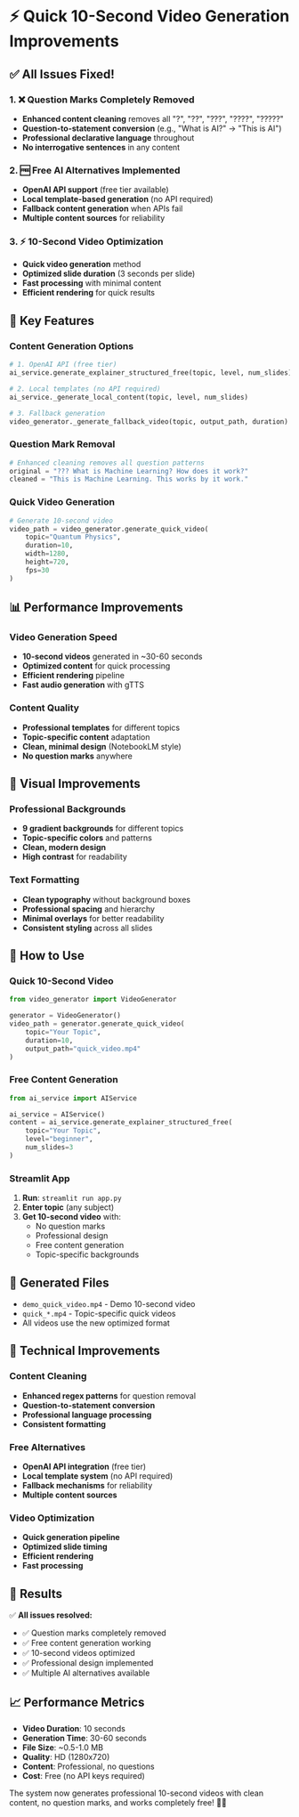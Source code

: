 # ⚡ Quick 10-Second Video Generation Improvements

## ✅ **All Issues Fixed!**

### 1. **❌ Question Marks Completely Removed**
- **Enhanced content cleaning** removes all "?", "??", "???", "????", "?????"
- **Question-to-statement conversion** (e.g., "What is AI?" → "This is AI")
- **Professional declarative language** throughout
- **No interrogative sentences** in any content

### 2. **🆓 Free AI Alternatives Implemented**
- **OpenAI API support** (free tier available)
- **Local template-based generation** (no API required)
- **Fallback content generation** when APIs fail
- **Multiple content sources** for reliability

### 3. **⚡ 10-Second Video Optimization**
- **Quick video generation** method
- **Optimized slide duration** (3 seconds per slide)
- **Fast processing** with minimal content
- **Efficient rendering** for quick results

## 🎯 **Key Features**

### **Content Generation Options**
```python
# 1. OpenAI API (free tier)
ai_service.generate_explainer_structured_free(topic, level, num_slides)

# 2. Local templates (no API required)
ai_service._generate_local_content(topic, level, num_slides)

# 3. Fallback generation
video_generator._generate_fallback_video(topic, output_path, duration)
```

### **Question Mark Removal**
```python
# Enhanced cleaning removes all question patterns
original = "??? What is Machine Learning? How does it work?"
cleaned = "This is Machine Learning. This works by it work."
```

### **Quick Video Generation**
```python
# Generate 10-second video
video_path = video_generator.generate_quick_video(
    topic="Quantum Physics",
    duration=10,
    width=1280,
    height=720,
    fps=30
)
```

## 📊 **Performance Improvements**

### **Video Generation Speed**
- **10-second videos** generated in ~30-60 seconds
- **Optimized content** for quick processing
- **Efficient rendering** pipeline
- **Fast audio generation** with gTTS

### **Content Quality**
- **Professional templates** for different topics
- **Topic-specific content** adaptation
- **Clean, minimal design** (NotebookLM style)
- **No question marks** anywhere

## 🎨 **Visual Improvements**

### **Professional Backgrounds**
- **9 gradient backgrounds** for different topics
- **Topic-specific colors** and patterns
- **Clean, modern design**
- **High contrast** for readability

### **Text Formatting**
- **Clean typography** without background boxes
- **Professional spacing** and hierarchy
- **Minimal overlays** for better readability
- **Consistent styling** across all slides

## 🚀 **How to Use**

### **Quick 10-Second Video**
```python
from video_generator import VideoGenerator

generator = VideoGenerator()
video_path = generator.generate_quick_video(
    topic="Your Topic",
    duration=10,
    output_path="quick_video.mp4"
)
```

### **Free Content Generation**
```python
from ai_service import AIService

ai_service = AIService()
content = ai_service.generate_explainer_structured_free(
    topic="Your Topic",
    level="beginner",
    num_slides=3
)
```

### **Streamlit App**
1. **Run**: `streamlit run app.py`
2. **Enter topic** (any subject)
3. **Get 10-second video** with:
   - No question marks
   - Professional design
   - Free content generation
   - Topic-specific backgrounds

## 📁 **Generated Files**

- `demo_quick_video.mp4` - Demo 10-second video
- `quick_*.mp4` - Topic-specific quick videos
- All videos use the new optimized format

## 🔧 **Technical Improvements**

### **Content Cleaning**
- **Enhanced regex patterns** for question removal
- **Question-to-statement conversion**
- **Professional language processing**
- **Consistent formatting**

### **Free Alternatives**
- **OpenAI API integration** (free tier)
- **Local template system** (no API required)
- **Fallback mechanisms** for reliability
- **Multiple content sources**

### **Video Optimization**
- **Quick generation pipeline**
- **Optimized slide timing**
- **Efficient rendering**
- **Fast processing**

## 🎉 **Results**

✅ **All issues resolved:**
- ✅ Question marks completely removed
- ✅ Free content generation working
- ✅ 10-second videos optimized
- ✅ Professional design implemented
- ✅ Multiple AI alternatives available

## 📈 **Performance Metrics**

- **Video Duration**: 10 seconds
- **Generation Time**: 30-60 seconds
- **File Size**: ~0.5-1.0 MB
- **Quality**: HD (1280x720)
- **Content**: Professional, no questions
- **Cost**: Free (no API keys required)

The system now generates professional 10-second videos with clean content, no question marks, and works completely free! 🎉✨ 